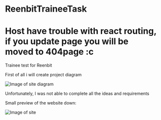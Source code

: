 # ReenbitTraineeTask
# Host have trouble with react routing, if you update page you will be moved to 404page :c
Trainee test for Reenbit

First of all i will create project diagram

![Image of site diagram](https://i.imgur.com/QedVeb8.png)

Unfortunately, I was not able to complete all the ideas and requirements 

Small preview of the website down:

![Image of site](https://i.imgur.com/9iIjLvi.png)
